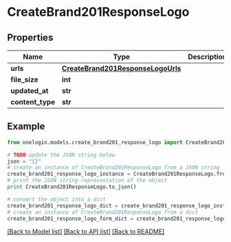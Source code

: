 # CreateBrand201ResponseLogo


## Properties
Name | Type | Description | Notes
------------ | ------------- | ------------- | -------------
**urls** | [**CreateBrand201ResponseLogoUrls**](CreateBrand201ResponseLogoUrls.md) |  | 
**file_size** | **int** |  | 
**updated_at** | **str** |  | 
**content_type** | **str** |  | 

## Example

```python
from onelogin.models.create_brand201_response_logo import CreateBrand201ResponseLogo

# TODO update the JSON string below
json = "{}"
# create an instance of CreateBrand201ResponseLogo from a JSON string
create_brand201_response_logo_instance = CreateBrand201ResponseLogo.from_json(json)
# print the JSON string representation of the object
print CreateBrand201ResponseLogo.to_json()

# convert the object into a dict
create_brand201_response_logo_dict = create_brand201_response_logo_instance.to_dict()
# create an instance of CreateBrand201ResponseLogo from a dict
create_brand201_response_logo_form_dict = create_brand201_response_logo.from_dict(create_brand201_response_logo_dict)
```
[[Back to Model list]](../README.md#documentation-for-models) [[Back to API list]](../README.md#documentation-for-api-endpoints) [[Back to README]](../README.md)


